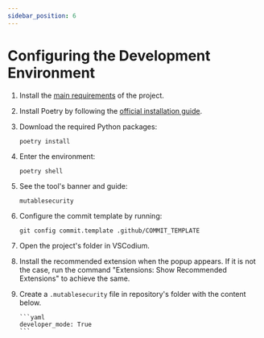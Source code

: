 ```yaml
---
sidebar_position: 6
---
```


# Configuring the Development Environment

1. Install the [main requirements](users/installing-the-package.md) of the project.
2. Install Poetry by following the [official installation guide](https://github.com/python-poetry/poetry#installation).
3. Download the required Python packages:

    ```
    poetry install
    ```

4. Enter the environment:

    ```
    poetry shell
    ```

5. See the tool's banner and guide:

    ```
    mutablesecurity
    ```

6. Configure the commit template by running:

    ```
    git config commit.template .github/COMMIT_TEMPLATE
    ```

7. Open the project's folder in VSCodium.
8. Install the recommended extension when the popup appears. If it is not the case, run the command "Extensions: Show Recommended Extensions" to achieve the same.
9.  Create a `.mutablesecurity` file in repository's folder with the content below.

        ```yaml
        developer_mode: True
        ```